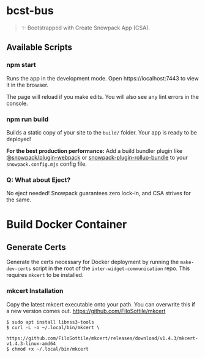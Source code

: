 # bcst-bus

> ✨ Bootstrapped with Create Snowpack App (CSA).

## Available Scripts

### npm start

Runs the app in the development mode.
Open https://localhost:7443 to view it in the browser.

The page will reload if you make edits.
You will also see any lint errors in the console.

### npm run build

Builds a static copy of your site to the `build/` folder.
Your app is ready to be deployed!

**For the best production performance:** Add a build bundler plugin like [@snowpack/plugin-webpack](https://github.com/snowpackjs/snowpack/tree/main/plugins/plugin-webpack) or [snowpack-plugin-rollup-bundle](https://github.com/ParamagicDev/snowpack-plugin-rollup-bundle) to your `snowpack.config.mjs` config file.

### Q: What about Eject?

No eject needed! Snowpack guarantees zero lock-in, and CSA strives for the same.

# Build Docker Container

## Generate Certs

Generate the certs necessary for Docker deployment by running the `make-dev-certs` script in the root of the `inter-widget-communication` repo. This requires `mkcert` to be installed. 

### mkcert Installation

Copy the latest mkcert executable onto your path. You can overwrite this
if a new version comes out.
https://github.com/FiloSottile/mkcert

```
$ sudo apt install libnss3-tools
$ curl -L -o ~/.local/bin/mkcert \
    https://github.com/FiloSottile/mkcert/releases/download/v1.4.3/mkcert-v1.4.3-linux-amd64
$ chmod +x ~/.local/bin/mkcert
```
